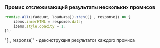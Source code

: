 ### Промис отслеживающий результаты нескольких промисов

```js
Promise.all([fadeOut, loadData]).then(([_, response]) => {
	items.innerHTML = response.data;
	items.style.opacity = 1;
});
```
"[_, response]" - деконструкция результатов каждого промиса